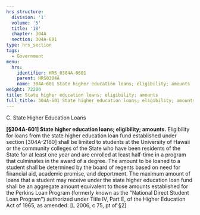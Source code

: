 ```yaml
---
hrs_structure:
  division: '1'
  volume: '5'
  title: '18'
  chapter: 304A
  section: 304A-601
type: hrs_section
tags:
  - Government
menu:
  hrs:
    identifier: HRS_0304A-0601
    parent: HRS0304A
    name: 304A-601 State higher education loans; eligibility; amounts
weight: 72200
title: State higher education loans; eligibility; amounts
full_title: 304A-601 State higher education loans; eligibility; amounts
---
```

C. State Higher Education Loans

**[§304A-601] State higher education loans; eligibility; amounts.** Eligibility for loans from the state higher education loan fund established under section [304A-2160] shall be limited to students at the University of Hawaii or the community colleges of the State who have been residents of the State for at least one year and are enrolled at least half-time in a program that culminates in the award of a degree. The amount to be loaned to a student shall be determined by the board of regents based on need for financial aid, academic promise, and deportment. The maximum amount of loans that a student may receive under the state higher education loan fund shall be an aggregate amount equivalent to those amounts established for the Perkins Loan Program (formerly known as the "National Direct Student Loan Program") authorized under Title IV, Part E, of the Higher Education Act of 1965, as amended. [L 2006, c 75, pt of §2]